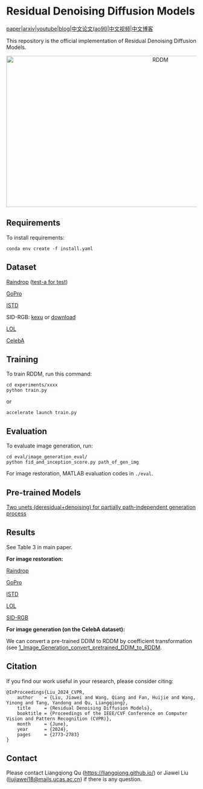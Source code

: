 # Residual Denoising Diffusion Models

[paper](https://openaccess.thecvf.com/content/CVPR2024/html/Liu_Residual_Denoising_Diffusion_Models_CVPR_2024_paper.html)|[arxiv](https://arxiv.org/abs/2308.13712)|[youtube](https://www.youtube.com/watch?v=E-ObZs32fEU)|[blog](https://twitter.com/nachifur/status/1762730191707881537)|[中文论文(ao9l)](https://rec.ustc.edu.cn/share/60cb4770-1b6a-11ef-8e9e-332aeb6c199a)|[中文视频](https://byuih.xetlk.com/sl/1MurTT)|[中文博客](https://www.zhihu.com/question/645935461/answer/3410873004)

This repository is the official implementation of Residual Denoising Diffusion Models.

<p align="center">
<a href="https://cvpr.thecvf.com/virtual/2024/poster/31373" target="_blank">
<img width="800" height="400" img align="center" alt="RDDM" src="https://github.com/nachifur/RDDM/blob/main/poster/Jiawei_9969.png" />
</a>
</p>

## Requirements

To install requirements:

```
conda env create -f install.yaml
```

## Dataset

[Raindrop](https://github.com/rui1996/DeRaindrop) ([test-a for test](https://github.com/rui1996/DeRaindrop))

[GoPro](https://github.com/swz30/MPRNet/blob/main/Deblurring/Datasets/README.md)

[ISTD](https://github.com/DeepInsight-PCALab/ST-CGAN)

SID-RGB: [kexu](https://kkbless.github.io/) or [download](https://drive.google.com/drive/folders/1-psXDjeW4FiRdLjc9idABsxGPo1Kn1jR)

[LOL](https://daooshee.github.io/BMVC2018website/)

[CelebA](https://github.com/nachifur/RDDM/issues/8#issuecomment-1978889073)

## Training

To train RDDM, run this command:

```train
cd experiments/xxxx
python train.py
```
or
```train
accelerate launch train.py
```

## Evaluation

To evaluate image generation, run:

```eval
cd eval/image_generation_eval/
python fid_and_inception_score.py path_of_gen_img
```

For image restoration, MATLAB evaluation codes in `./eval`.

## Pre-trained Models

[Two unets (deresidual+denoising) for partially path-independent generation process](https://rec.ustc.edu.cn/share/3d8d9200-4e7e-11ef-b0ee-250e7e41f368)


## Results

See Table 3 in main paper.

**For image restoration:**

[Raindrop](https://rec.ustc.edu.cn/share/c20ea640-4e7e-11ef-b29e-b1b12149494a)

[GoPro](https://rec.ustc.edu.cn/share/f9deffc0-4e7e-11ef-b4dd-b51790f24839)

[ISTD](https://rec.ustc.edu.cn/share/da867b10-4e7e-11ef-b21d-b3131e611f52)

[LOL](https://rec.ustc.edu.cn/share/e9c00ab0-4e7e-11ef-89a0-292c4c37c153)

[SID-RGB](https://rec.ustc.edu.cn/share/b213c330-4e7e-11ef-9b3e-957f50ca7d9b)


**For image generation (on the CelebA dataset):**

We can convert a pre-trained DDIM to RDDM by coefficient transformation (see [1_Image_Generation_convert_pretrained_DDIM_to_RDDM](https://github.com/nachifur/RDDM/tree/main/experiments/1_Image_Generation_convert_pretrained_DDIM_to_RDDM).

## Citation
If you find our work useful in your research, please consider citing:
```
@InProceedings{Liu_2024_CVPR,
    author    = {Liu, Jiawei and Wang, Qiang and Fan, Huijie and Wang, Yinong and Tang, Yandong and Qu, Liangqiong},
    title     = {Residual Denoising Diffusion Models},
    booktitle = {Proceedings of the IEEE/CVF Conference on Computer Vision and Pattern Recognition (CVPR)},
    month     = {June},
    year      = {2024},
    pages     = {2773-2783}
}
```
## Contact
Please contact Liangqiong Qu (https://liangqiong.github.io/) or Jiawei Liu (liujiawei18@mails.ucas.ac.cn) if there is any question.
